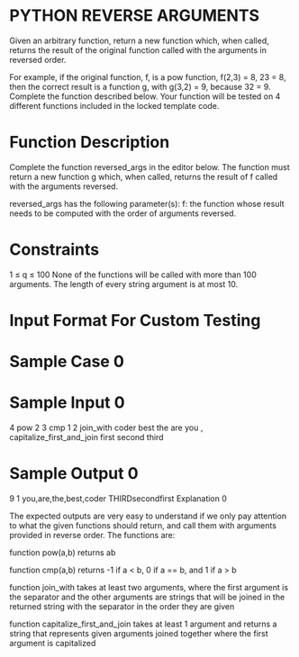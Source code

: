 PYTHON REVERSE ARGUMENTS
========================

Given an arbitrary function, return a new function which, when called,
returns the result of the original function called with the arguments in reversed order.

For example, if the original function, f, is a pow function, f(2,3) = 8, 23 = 8,
then the correct result is a function g, with g(3,2) = 9, because 32 = 9.
Complete the function described below.
Your function will be tested on 4 different functions included in the locked template code.


Function Description
=====================
Complete the function reversed_args in the editor below.
The function must return a new function g which, when called,
returns the result of f called with the arguments reversed.

reversed_args has the following parameter(s):
    f: the function whose result needs to be computed with the order of arguments reversed.



Constraints
===========
1 ≤ q ≤ 100
None of the functions will be called with more than 100 arguments.
The length of every string argument is at most 10.


Input Format For Custom Testing
===============================

Sample Case 0
=============

Sample Input 0
==============
4
pow 2 3
cmp 1 2
join_with coder best the are you ,
capitalize_first_and_join first second third

Sample Output 0
===============
9
1
you,are,the,best,coder
THIRDsecondfirst
Explanation 0

The expected outputs are very easy to understand if we only pay attention
to what the given functions should return, and call them with arguments provided in reverse order.
The functions are:

function pow(a,b) returns ab

function cmp(a,b) returns -1 if a < b, 0 if a == b, and 1 if a > b

function join_with takes at least two arguments, where the first argument
is the separator and the other arguments are strings that will be joined in
the returned string with the separator in the order they are given

function capitalize_first_and_join takes at least 1 argument and
returns a string that represents given arguments joined together where the first argument is capitalized